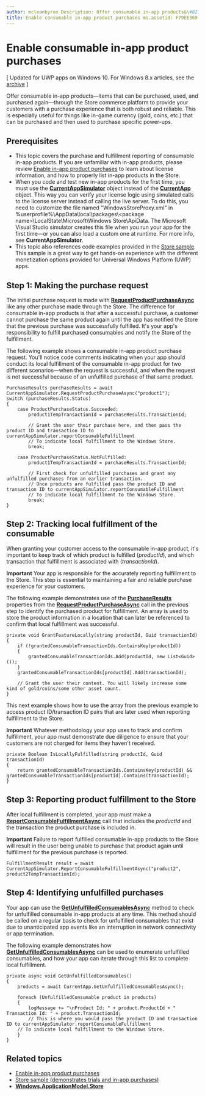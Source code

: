 ```yaml
---
author: mcleanbyron Description: Offer consumable in-app products&\#8212;items that can be purchased, used, and purchased again&\#8212;through the Store commerce platform to provide your customers with a purchase experience that is both robust and reliable.
title: Enable consumable in-app product purchases ms.assetid: F79EE369-ACFC-4156-AF6A-72D1C7D3BDA4 keywords: in-app offer keywords: consumable keywords: in-app purchase keywords: in-app product keywords: how to support in-app keywords: in-app purchase code sample keywords: in-app offer code sample
---
```


# Enable consumable in-app product purchases


\[ Updated for UWP apps on Windows 10. For Windows 8.x articles, see the [archive](http://go.microsoft.com/fwlink/p/?linkid=619132) \]

Offer consumable in-app products—items that can be purchased, used, and purchased again—through the Store commerce platform to provide your customers with a purchase experience that is both robust and reliable. This is especially useful for things like in-game currency (gold, coins, etc.) that can be purchased and then used to purchase specific power-ups.

## Prerequisites

-   This topic covers the purchase and fulfillment reporting of consumable in-app products. If you are unfamiliar with in-app products, please review [Enable in-app product purchases](enable-in-app-product-purchases.md) to learn about license information, and how to properly list in-app products in the Store.
-   When you code and test new in-app products for the first time, you must use the [**CurrentAppSimulator**](https://msdn.microsoft.com/library/windows/apps/hh779766) object instead of the [**CurrentApp**](https://msdn.microsoft.com/library/windows/apps/hh779765) object. This way you can verify your license logic using simulated calls to the license server instead of calling the live server. To do this, you need to customize the file named "WindowsStoreProxy.xml" in %userprofile%\\AppData\\local\\packages\\&lt;package name&gt;\\LocalState\\Microsoft\\Windows Store\\ApiData. The Microsoft Visual Studio simulator creates this file when you run your app for the first time—or you can also load a custom one at runtime. For more info, see **CurrentAppSimulator**.
-   This topic also references code examples provided in the [Store sample](http://go.microsoft.com/fwlink/p/?LinkID=627610). This sample is a great way to get hands-on experience with the different monetization options provided for Universal Windows Platform (UWP) apps.

## Step 1: Making the purchase request

The initial purchase request is made with [**RequestProductPurchaseAsync**](https://msdn.microsoft.com/library/windows/apps/dn263381) like any other purchase made through the Store. The difference for consumable in-app products is that after a successful purchase, a customer cannot purchase the same product again until the app has notified the Store that the previous purchase was successfully fulfilled. It's your app's responsibility to fulfill purchased consumables and notify the Store of the fulfillment.

The following example shows a consumable in-app product purchase request. You'll notice code comments indicating when your app should conduct its local fulfillment of the consumable in-app product for two different scenarios—when the request is successful, and when the request is not successful because of an unfulfilled purchase of that same product.

```CSharp
PurchaseResults purchaseResults = await CurrentAppSimulator.RequestProductPurchaseAsync("product1");
switch (purchaseResults.Status)
{
    case ProductPurchaseStatus.Succeeded:
        product1TempTransactionId = purchaseResults.TransactionId;

        // Grant the user their purchase here, and then pass the product ID and transaction ID to currentAppSimulator.reportConsumableFulfillment
        // To indicate local fulfillment to the Windows Store.
        break;

    case ProductPurchaseStatus.NotFulfilled:
        product1TempTransactionId = purchaseResults.TransactionId;

        // First check for unfulfilled purchases and grant any unfulfilled purchases from an earlier transaction.
        // Once products are fulfilled pass the product ID and transaction ID to currentAppSimulator.reportConsumableFulfillment
        // To indicate local fulfillment to the Windows Store.
        break;
}
```

## Step 2: Tracking local fulfillment of the consumable

When granting your customer access to the consumable in-app product, it's important to keep track of which product is fulfilled (*productId*), and which transaction that fulfillment is associated with (*transactionId*).

**Important**  Your app is responsible for the accurately reporting fulfillment to the Store. This step is essential to maintaining a fair and reliable purchase experience for your customers.

The following example demonstrates use of the [**PurchaseResults**](https://msdn.microsoft.com/library/windows/apps/dn263392) properties from the [**RequestProductPurchaseAsync**](https://msdn.microsoft.com/library/windows/apps/dn263381) call in the previous step to identify the purchased product for fulfillment. An array is used to store the product information in a location that can later be referenced to confirm that local fulfillment was successful.

```CSharp
private void GrantFeatureLocally(string productId, Guid transactionId)
{
    if (!grantedConsumableTransactionIds.ContainsKey(productId))
    {
        grantedConsumableTransactionIds.Add(productId, new List<Guid>());
    }
    grantedConsumableTransactionIds[productId].Add(transactionId);

    // Grant the user their content. You will likely increase some kind of gold/coins/some other asset count.
}
```

This next example shows how to use the array from the previous example to access product ID/transaction ID pairs that are later used when reporting fulfillment to the Store.

**Important**  Whatever methodology your app uses to track and confirm fulfillment, your app must demonstrate due diligence to ensure that your customers are not charged for items they haven't received.

```CSharp
private Boolean IsLocallyFulfilled(string productId, Guid transactionId)
{
    return grantedConsumableTransactionIds.ContainsKey(productId) && grantedConsumableTransactionIds[productId].Contains(transactionId);
}
```

## Step 3: Reporting product fulfillment to the Store

After local fulfillment is completed, your app must make a [**ReportConsumableFulfillmentAsync**](https://msdn.microsoft.com/library/windows/apps/dn263380) call that includes the *productId* and the transaction the product purchase is included in.

**Important**  Failure to report fulfilled consumable in-app products to the Store will result in the user being unable to purchase that product again until fulfillment for the previous purchase is reported.

```CSharp
FulfillmentResult result = await CurrentAppSimulator.ReportConsumableFulfillmentAsync("product2", product2TempTransactionId);
```

## Step 4: Identifying unfulfilled purchases

Your app can use the [**GetUnfulfilledConsumablesAsync**](https://msdn.microsoft.com/library/windows/apps/dn263379) method to check for unfulfilled consumable in-app products at any time. This method should be called on a regular basis to check for unfulfilled consumables that exist due to unanticipated app events like an interruption in network connectivity or app termination.

The following example demonstrates how [**GetUnfulfilledConsumablesAsync**](https://msdn.microsoft.com/library/windows/apps/dn263379) can be used to enumerate unfulfilled consumables, and how your app can iterate through this list to complete local fulfillment.

```CSharp
private async void GetUnfulfilledConsumables()
{
    products = await CurrentApp.GetUnfulfilledConsumablesAsync();

    foreach (UnfulfilledConsumable product in products)
    {
        logMessage += "\nProduct Id: " + product.ProductId + " Transaction Id: " + product.TransactionId;
        // This is where you would pass the product ID and transaction ID to currentAppSimulator.reportConsumableFulfillment
    // To indicate local fulfillment to the Windows Store.
    }
}
```

## Related topics

* [Enable in-app product purchases](enable-in-app-product-purchases.md)
* [Store sample (demonstrates trials and in-app purchases)](http://go.microsoft.com/fwlink/p/?LinkID=627610)
* [**Windows.ApplicationModel.Store**](https://msdn.microsoft.com/library/windows/apps/br225197)
 

 






<!--HONumber=Jun16_HO3-->


